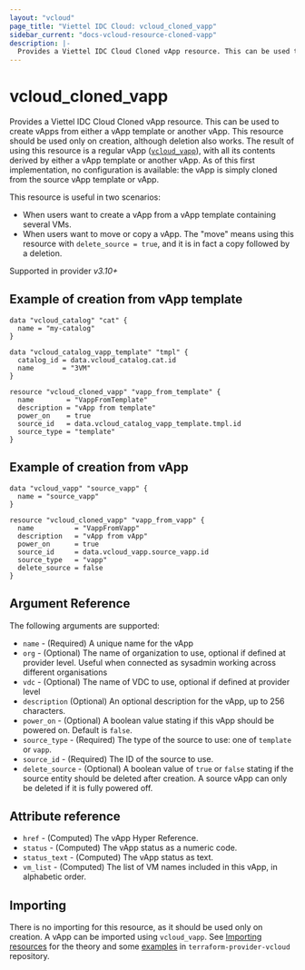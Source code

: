```yaml
---
layout: "vcloud"
page_title: "Viettel IDC Cloud: vcloud_cloned_vapp"
sidebar_current: "docs-vcloud-resource-cloned-vapp"
description: |-
  Provides a Viettel IDC Cloud Cloned vApp resource. This can be used to create vApps from either a vApp template or another vApp.
---
```


# vcloud\_cloned\_vapp

Provides a Viettel IDC Cloud Cloned vApp resource. This can be used to create vApps from either a vApp template or another vApp.
This resource should be used only on creation, although deletion also works. The result of using this resource is a
regular vApp ([`vcloud_vapp`](/providers/terraform-viettelidc/vcloud/latest/docs/resources/vapp)), with all its contents derived by either a vApp template or another vApp.
As of this first implementation, no configuration is available: the vApp is simply cloned from the source vApp template
or vApp.

This resource is useful in two scenarios:

* When users want to create a vApp from a vApp template containing several VMs.
* When users want to move or copy a vApp. The "move" means using this resource with `delete_source = true`, and it is in
  fact a copy followed by a deletion.

Supported in provider *v3.10+*

## Example of creation from vApp template

```hcl
data "vcloud_catalog" "cat" {
  name = "my-catalog"
}

data "vcloud_catalog_vapp_template" "tmpl" {
  catalog_id = data.vcloud_catalog.cat.id
  name       = "3VM"
}

resource "vcloud_cloned_vapp" "vapp_from_template" {
  name        = "VappFromTemplate"
  description = "vApp from template"
  power_on    = true
  source_id   = data.vcloud_catalog_vapp_template.tmpl.id
  source_type = "template"
}
```

## Example of creation from vApp

```hcl
data "vcloud_vapp" "source_vapp" {
  name = "source_vapp"
}

resource "vcloud_cloned_vapp" "vapp_from_vapp" {
  name          = "VappFromVapp"
  description   = "vApp from vApp"
  power_on      = true
  source_id     = data.vcloud_vapp.source_vapp.id
  source_type   = "vapp"
  delete_source = false
}
```

## Argument Reference

The following arguments are supported:

* `name` - (Required) A unique name for the vApp
* `org` - (Optional) The name of organization to use, optional if defined at provider level. Useful when connected as sysadmin working across different organisations
* `vdc` - (Optional) The name of VDC to use, optional if defined at provider level
* `description` (Optional) An optional description for the vApp, up to 256 characters.
* `power_on` - (Optional) A boolean value stating if this vApp should be powered on. Default is `false`.
* `source_type` - (Required) The type of the source to use: one of `template` or `vapp`.
* `source_id` - (Required) The ID of the source to use.
* `delete_source` - (Optional) A boolean value of `true` or `false` stating if the source entity should be deleted after creation.
  A source vApp can only be deleted if it is fully powered off.

## Attribute reference

* `href` - (Computed) The vApp Hyper Reference.
* `status` - (Computed) The vApp status as a numeric code.
* `status_text` - (Computed) The vApp status as text.
* `vm_list` - (Computed) The list of VM names included in this vApp, in alphabetic order.

## Importing

There is no importing for this resource, as it should be used only on creation. A vApp can be imported using `vcloud_vapp`.
See [Importing resources](https://registry.terraform.io/providers/vmware/vcloud/3.10.0/docs/guides/importing_resources) for
the theory and some [examples](https://github.com/vmware/terraform-provider-vcloud/tree/main/examples/importing/vapp-vm) in
`terraform-provider-vcloud` repository.
